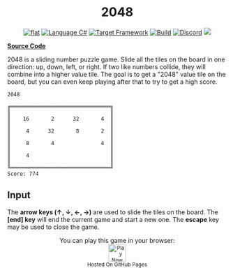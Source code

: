<h1 align="center">
	2048
</h1>

<p align="center">
	<a href="https://github.com/ZacharyPatten/dotnet-console-games" alt="GitHub repo"><img alt="flat" src="https://raw.githubusercontent.com/ZacharyPatten/dotnet-console-games/main/.github/resources/github-repo-black.svg"></a>
	<a href="https://docs.microsoft.com/en-us/dotnet/csharp/" alt="GitHub repo"><img alt="Language C#" src="https://raw.githubusercontent.com/ZacharyPatten/dotnet-console-games/main/.github/resources/language-csharp.svg"></a>
	<a href="https://dotnet.microsoft.com/download"><img src="https://raw.githubusercontent.com/ZacharyPatten/dotnet-console-games/main/.github/resources/dotnet-badge.svg title="Target Framework" alt="Target Framework"></a>
	<a href="https://github.com/ZacharyPatten/dotnet-console-games/actions"><img src="https://github.com/ZacharyPatten/dotnet-console-games/workflows/2048%20Build/badge.svg" title="Goto Build" alt="Build"></a>
	<a href="https://discord.gg/4XbQbwF" alt="Discord"><img src="https://raw.githubusercontent.com/ZacharyPatten/dotnet-console-games/main/.github/resources/discord-badge.svg" title="Go To Discord Server" alt="Discord"/></a>
	<a href="https://github.com/ZacharyPatten/dotnet-console-games/blob/master/LICENSE" alt="license"><img src="https://raw.githubusercontent.com/ZacharyPatten/dotnet-console-games/main/.github/resources/license-MIT-green.svg" /></a>
</p>

**[Source Code](Program.cs)**

2048 is a sliding number puzzle game. Slide all the tiles on the board in one direction: up, down, left, or right. If two like numbers collide, they will combine into a higher value tile. The goal is to get a "2048" value tile on the board, but you can even keep playing after that to try to get a high score.

```
2048

╔════════════════════════════════╗
║                                ║
║    16       2      32       4  ║
║                                ║
║     4      32       8       2  ║
║                                ║
║     8       4               4  ║
║                                ║
║     4                          ║
║                                ║
╚════════════════════════════════╝
Score: 774
```

## Input

The **arrow keys (↑, ↓, ←, →)** are used to slide the tiles on the board. The **[end] key** will end the current game and start a new one. The **escape** key may be used to close the game.

<p align="center">
	You can play this game in your browser:
	<br />
	<a href="https://zacharypatten.github.io/dotnet-console-games/2048" alt="Play Now">
		<sub><img height="40"src="https://raw.githubusercontent.com/ZacharyPatten/dotnet-console-games/main/.github/resources/play-badge.svg" title="Play Now" alt="Play Now"/></sub>
	</a>
	<br />
	<sup>Hosted On GitHub Pages</sup>
</p>
